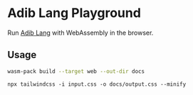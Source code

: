 # Adib Lang Playground

Run [Adib Lang](https://github.com/adibfahimi/adib-lang) with WebAssembly in the browser.

## Usage

```bash
wasm-pack build --target web --out-dir docs
```

```
npx tailwindcss -i input.css -o docs/output.css --minify
```

